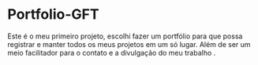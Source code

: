# Portfolio-GFT
Este é o meu primeiro projeto, escolhi fazer um portfólio para que possa registrar e manter todos os meus projetos em um só lugar. Além de ser um meio facilitador para o contato e a divulgação do meu trabalho .
